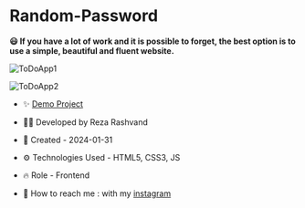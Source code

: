 # Random-Password

**😃 If you have a lot of work and it is possible to forget, the best option is to use a simple, beautiful and fluent website.**

![ToDoApp1](https://github.com/Reza-Developer01/Todo-List/assets/157674736/3fdf08f4-f23a-42fe-beeb-24090e6fe90b)

![ToDoApp2](https://github.com/Reza-Developer01/Todo-List/assets/157674736/50ed13bc-c484-4dad-8b57-8b1076709510)

- ✨ [Demo Project](https://reza-developer01.github.io/Todo-List/)

- 👨‍💻 Developed by Reza Rashvand

- 📅 Created - 2024-01-31

- ⚙️ Technologies Used - HTML5, CSS3, JS

- 🔥 Role - Frontend

- 🤝 How to reach me : with my [instagram](https://www.instagram.com/amirreza_rashvand_developer)
